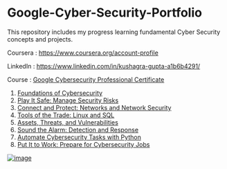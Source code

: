 # Google-Cyber-Security-Portfolio
This repository includes my progress learning fundamental Cyber Security concepts and projects.

Coursera : https://www.coursera.org/account-profile

LinkedIn : https://www.linkedin.com/in/kushagra-gupta-a1b6b4291/

Course : <a href='https://www.coursera.org/google-certificates/cybersecurity-certificate'>Google Cybersecurity Professional Certificate
1. Foundations of Cybersecurity  
2. Play It Safe: Manage Security Risks  
3. Connect and Protect: Networks and Network Security  
4. Tools of the Trade: Linux and SQL  
5. Assets, Threats, and Vulnerabilities  
6. Sound the Alarm: Detection and Response  
7. Automate Cybersecurity Tasks with Python  
8. Put It to Work: Prepare for Cybersecurity Jobs


   
![image](https://github.com/user-attachments/assets/aa1c7d07-2151-489f-a791-4092379a0ef4)

